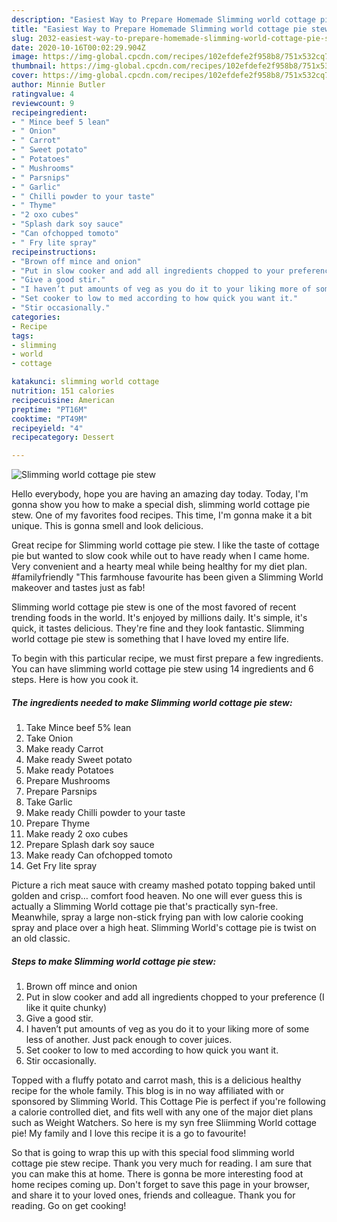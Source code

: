 ```yaml
---
description: "Easiest Way to Prepare Homemade Slimming world cottage pie stew"
title: "Easiest Way to Prepare Homemade Slimming world cottage pie stew"
slug: 2032-easiest-way-to-prepare-homemade-slimming-world-cottage-pie-stew
date: 2020-10-16T00:02:29.904Z
image: https://img-global.cpcdn.com/recipes/102efdefe2f958b8/751x532cq70/slimming-world-cottage-pie-stew-recipe-main-photo.jpg
thumbnail: https://img-global.cpcdn.com/recipes/102efdefe2f958b8/751x532cq70/slimming-world-cottage-pie-stew-recipe-main-photo.jpg
cover: https://img-global.cpcdn.com/recipes/102efdefe2f958b8/751x532cq70/slimming-world-cottage-pie-stew-recipe-main-photo.jpg
author: Minnie Butler
ratingvalue: 4
reviewcount: 9
recipeingredient:
- " Mince beef 5 lean"
- " Onion"
- " Carrot"
- " Sweet potato"
- " Potatoes"
- " Mushrooms"
- " Parsnips"
- " Garlic"
- " Chilli powder to your taste"
- " Thyme"
- "2 oxo cubes"
- "Splash dark soy sauce"
- "Can ofchopped tomoto"
- " Fry lite spray"
recipeinstructions:
- "Brown off mince and onion"
- "Put in slow cooker and add all ingredients chopped to your preference (I like it quite chunky)"
- "Give a good stir."
- "I haven’t put amounts of veg as you do it to your liking more of some less of another. Just pack enough to cover juices."
- "Set cooker to low to med according to how quick you want it."
- "Stir occasionally."
categories:
- Recipe
tags:
- slimming
- world
- cottage

katakunci: slimming world cottage 
nutrition: 151 calories
recipecuisine: American
preptime: "PT16M"
cooktime: "PT49M"
recipeyield: "4"
recipecategory: Dessert

---
```



![Slimming world cottage pie stew](https://img-global.cpcdn.com/recipes/102efdefe2f958b8/751x532cq70/slimming-world-cottage-pie-stew-recipe-main-photo.jpg)

Hello everybody, hope you are having an amazing day today. Today, I'm gonna show you how to make a special dish, slimming world cottage pie stew. One of my favorites food recipes. This time, I'm gonna make it a bit unique. This is gonna smell and look delicious.

Great recipe for Slimming world cottage pie stew. I like the taste of cottage pie but wanted to slow cook while out to have ready when I came home. Very convenient and a hearty meal while being healthy for my diet plan. #familyfriendly &#34;This farmhouse favourite has been given a Slimming World makeover and tastes just as fab!

Slimming world cottage pie stew is one of the most favored of recent trending foods in the world. It's enjoyed by millions daily. It's simple, it's quick, it tastes delicious. They're fine and they look fantastic. Slimming world cottage pie stew is something that I have loved my entire life.


To begin with this particular recipe, we must first prepare a few ingredients. You can have slimming world cottage pie stew using 14 ingredients and 6 steps. Here is how you cook it.

<!--inarticleads1-->

##### The ingredients needed to make Slimming world cottage pie stew:

1. Take  Mince beef 5% lean
1. Take  Onion
1. Make ready  Carrot
1. Make ready  Sweet potato
1. Make ready  Potatoes
1. Prepare  Mushrooms
1. Prepare  Parsnips
1. Take  Garlic
1. Make ready  Chilli powder to your taste
1. Prepare  Thyme
1. Make ready 2 oxo cubes
1. Prepare Splash dark soy sauce
1. Make ready Can ofchopped tomoto
1. Get  Fry lite spray


Picture a rich meat sauce with creamy mashed potato topping baked until golden and crisp… comfort food heaven. No one will ever guess this is actually a Slimming World cottage pie that&#39;s practically syn-free. Meanwhile, spray a large non-stick frying pan with low calorie cooking spray and place over a high heat. Slimming World&#39;s cottage pie is twist on an old classic. 

<!--inarticleads2-->

##### Steps to make Slimming world cottage pie stew:

1. Brown off mince and onion
1. Put in slow cooker and add all ingredients chopped to your preference (I like it quite chunky)
1. Give a good stir.
1. I haven’t put amounts of veg as you do it to your liking more of some less of another. Just pack enough to cover juices.
1. Set cooker to low to med according to how quick you want it.
1. Stir occasionally.


Topped with a fluffy potato and carrot mash, this is a delicious healthy recipe for the whole family. This blog is in no way affiliated with or sponsored by Slimming World. This Cottage Pie is perfect if you&#39;re following a calorie controlled diet, and fits well with any one of the major diet plans such as Weight Watchers. So here is my syn free Sliimming World cottage pie! My family and I love this recipe it is a go to favourite! 

So that is going to wrap this up with this special food slimming world cottage pie stew recipe. Thank you very much for reading. I am sure that you can make this at home. There is gonna be more interesting food at home recipes coming up. Don't forget to save this page in your browser, and share it to your loved ones, friends and colleague. Thank you for reading. Go on get cooking!

